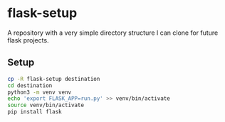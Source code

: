 # flask-setup

A repository with a very simple directory structure I can clone for future flask projects.

## Setup

```bash
cp -R flask-setup destination
cd destination
python3 -m venv venv
echo 'export FLASK_APP=run.py' >> venv/bin/activate
source venv/bin/activate
pip install flask
```